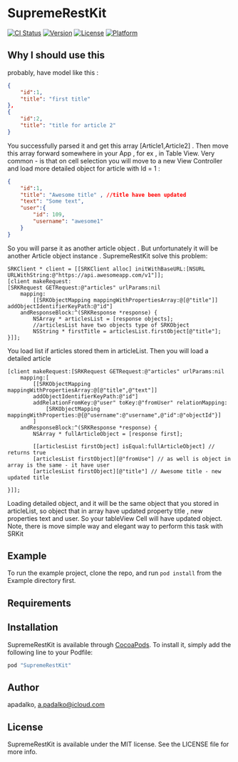 # SupremeRestKit

[![CI Status](http://img.shields.io/travis/apadalko/SupremeRestKit.svg?style=flat)](https://travis-ci.org/apadalko/SupremeRestKit)
[![Version](https://img.shields.io/cocoapods/v/SupremeRestKit.svg?style=flat)](http://cocoapods.org/pods/SupremeRestKit)
[![License](https://img.shields.io/cocoapods/l/SupremeRestKit.svg?style=flat)](http://cocoapods.org/pods/SupremeRestKit)
[![Platform](https://img.shields.io/cocoapods/p/SupremeRestKit.svg?style=flat)](http://cocoapods.org/pods/SupremeRestKit)




## Why I should use this

probably, have model like this :

```json
{
    "id":1,
    "title": "first title"
},
{
    "id":2,
    "title": "title for article 2"
}
```
You successfully parsed it and get this array [Article1,Article2] . 
Then move this array forward somewhere in your App , for ex , in Table View.
Very common - is that on  cell selection you will move to a new View Controller and load more detailed object for article with Id = 1 : 
```json
{
    "id":1,
    "title": "Awesome title" , //title have been updated
    "text": "Some text",
    "user":{
        "id": 109,
        "username": "awesome1"
    }
}
```
So you will parse it as another article object . But unfortunately it will be another Article object instance . SupremeRestKit solve this problem:
```objc
SRKClient * client = [[SRKClient alloc] initWithBaseURL:[NSURL URLWithString:@"https://api.awesomeapp.com/v1"]];
[client makeRequest:
[SRKRequest GETRequest:@"articles" urlParams:nil 
    mapping:
        [[SRKObjectMapping mappingWithPropertiesArray:@[@"title"]] addObjectIdentifierKeyPath:@"id"]
    andResponseBlock:^(SRKResponse *response) {
        NSArray * articlesList = [response objects];
        //articlesList have two objects type of SRKObject
        NSString * firstTitle = articlesList.firstObject[@"title"];
}]];
```
You load list if articles stored them in articleList. Then you will load a detailed article
```objc
[client makeRequest:[SRKRequest GETRequest:@"articles" urlParams:nil 
    mapping:[
        [[SRKObjectMapping mappingWithPropertiesArray:@[@"title",@"text"]] 
        addObjectIdentifierKeyPath:@"id"] 
        addRelationFromKey:@"user" toKey:@"fromUser" relationMapping:
            [SRKObjectMapping mappingWithProperties:@{@"username":@"username",@"id":@"objectId"}]
        ] 
    andResponseBlock:^(SRKResponse *response) {
        NSArray * fullArticleObject = [response first];

        [[articlesList firstObject] isEqual:fullArticleObject] // returns true
        [articlesList firstObject][@"fromUse"] // as well is object in array is the same - it have user
        [articlesList firstObject][@"title"] // Awesome title - new updated title

}]];
```

Loading detailed object, and it will be the same object that you stored in articleList, so object that in array have updated property title , new properties text and user. So your tableView Cell will have updated object.
Note, there is move simple way and elegant way to perform this task with SRKit 



## Example

To run the example project, clone the repo, and run `pod install` from the Example directory first.

## Requirements

## Installation

SupremeRestKit is available through [CocoaPods](http://cocoapods.org). To install
it, simply add the following line to your Podfile:

```ruby
pod "SupremeRestKit"
```

## Author

apadalko, a.padalko@icloud.com

## License

SupremeRestKit is available under the MIT license. See the LICENSE file for more info.
